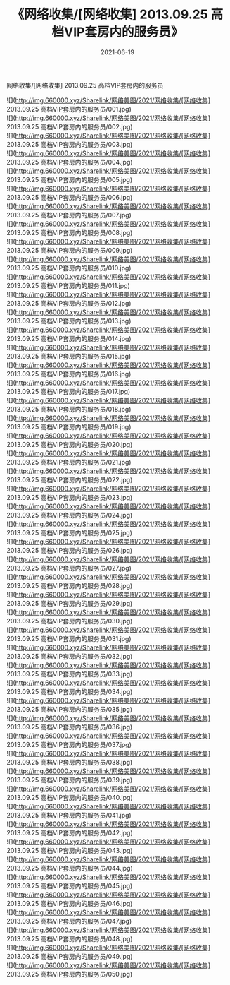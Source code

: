 ﻿---
layout: post
title:  《网络收集/[网络收集] 2013.09.25 高档VIP套房内的服务员》
date:   2021-06-19
img: http://img.660000.xyz/Sharelink/网络美图/2021/网络收集/[网络收集] 2013.09.25 高档VIP套房内的服务员/000.jpg
categories: [美女, 清纯, 唯美]
---

网络收集/[网络收集] 2013.09.25 高档VIP套房内的服务员

 ![](http://img.660000.xyz/Sharelink/网络美图/2021/网络收集/[网络收集] 2013.09.25 高档VIP套房内的服务员/001.jpg) <br>![](http://img.660000.xyz/Sharelink/网络美图/2021/网络收集/[网络收集] 2013.09.25 高档VIP套房内的服务员/002.jpg) <br>![](http://img.660000.xyz/Sharelink/网络美图/2021/网络收集/[网络收集] 2013.09.25 高档VIP套房内的服务员/003.jpg) <br>![](http://img.660000.xyz/Sharelink/网络美图/2021/网络收集/[网络收集] 2013.09.25 高档VIP套房内的服务员/004.jpg) <br>![](http://img.660000.xyz/Sharelink/网络美图/2021/网络收集/[网络收集] 2013.09.25 高档VIP套房内的服务员/005.jpg) <br>![](http://img.660000.xyz/Sharelink/网络美图/2021/网络收集/[网络收集] 2013.09.25 高档VIP套房内的服务员/006.jpg) <br>![](http://img.660000.xyz/Sharelink/网络美图/2021/网络收集/[网络收集] 2013.09.25 高档VIP套房内的服务员/007.jpg) <br>![](http://img.660000.xyz/Sharelink/网络美图/2021/网络收集/[网络收集] 2013.09.25 高档VIP套房内的服务员/008.jpg) <br>![](http://img.660000.xyz/Sharelink/网络美图/2021/网络收集/[网络收集] 2013.09.25 高档VIP套房内的服务员/009.jpg) <br>![](http://img.660000.xyz/Sharelink/网络美图/2021/网络收集/[网络收集] 2013.09.25 高档VIP套房内的服务员/010.jpg) <br>![](http://img.660000.xyz/Sharelink/网络美图/2021/网络收集/[网络收集] 2013.09.25 高档VIP套房内的服务员/011.jpg) <br>![](http://img.660000.xyz/Sharelink/网络美图/2021/网络收集/[网络收集] 2013.09.25 高档VIP套房内的服务员/012.jpg) <br>![](http://img.660000.xyz/Sharelink/网络美图/2021/网络收集/[网络收集] 2013.09.25 高档VIP套房内的服务员/013.jpg) <br>![](http://img.660000.xyz/Sharelink/网络美图/2021/网络收集/[网络收集] 2013.09.25 高档VIP套房内的服务员/014.jpg) <br>![](http://img.660000.xyz/Sharelink/网络美图/2021/网络收集/[网络收集] 2013.09.25 高档VIP套房内的服务员/015.jpg) <br>![](http://img.660000.xyz/Sharelink/网络美图/2021/网络收集/[网络收集] 2013.09.25 高档VIP套房内的服务员/016.jpg) <br>![](http://img.660000.xyz/Sharelink/网络美图/2021/网络收集/[网络收集] 2013.09.25 高档VIP套房内的服务员/017.jpg) <br>![](http://img.660000.xyz/Sharelink/网络美图/2021/网络收集/[网络收集] 2013.09.25 高档VIP套房内的服务员/018.jpg) <br>![](http://img.660000.xyz/Sharelink/网络美图/2021/网络收集/[网络收集] 2013.09.25 高档VIP套房内的服务员/019.jpg) <br>![](http://img.660000.xyz/Sharelink/网络美图/2021/网络收集/[网络收集] 2013.09.25 高档VIP套房内的服务员/020.jpg) <br>![](http://img.660000.xyz/Sharelink/网络美图/2021/网络收集/[网络收集] 2013.09.25 高档VIP套房内的服务员/021.jpg) <br>![](http://img.660000.xyz/Sharelink/网络美图/2021/网络收集/[网络收集] 2013.09.25 高档VIP套房内的服务员/022.jpg) <br>![](http://img.660000.xyz/Sharelink/网络美图/2021/网络收集/[网络收集] 2013.09.25 高档VIP套房内的服务员/023.jpg) <br>![](http://img.660000.xyz/Sharelink/网络美图/2021/网络收集/[网络收集] 2013.09.25 高档VIP套房内的服务员/024.jpg) <br>![](http://img.660000.xyz/Sharelink/网络美图/2021/网络收集/[网络收集] 2013.09.25 高档VIP套房内的服务员/025.jpg) <br>![](http://img.660000.xyz/Sharelink/网络美图/2021/网络收集/[网络收集] 2013.09.25 高档VIP套房内的服务员/026.jpg) <br>![](http://img.660000.xyz/Sharelink/网络美图/2021/网络收集/[网络收集] 2013.09.25 高档VIP套房内的服务员/027.jpg) <br>![](http://img.660000.xyz/Sharelink/网络美图/2021/网络收集/[网络收集] 2013.09.25 高档VIP套房内的服务员/028.jpg) <br>![](http://img.660000.xyz/Sharelink/网络美图/2021/网络收集/[网络收集] 2013.09.25 高档VIP套房内的服务员/029.jpg) <br>![](http://img.660000.xyz/Sharelink/网络美图/2021/网络收集/[网络收集] 2013.09.25 高档VIP套房内的服务员/030.jpg) <br>![](http://img.660000.xyz/Sharelink/网络美图/2021/网络收集/[网络收集] 2013.09.25 高档VIP套房内的服务员/031.jpg) <br>![](http://img.660000.xyz/Sharelink/网络美图/2021/网络收集/[网络收集] 2013.09.25 高档VIP套房内的服务员/032.jpg) <br>![](http://img.660000.xyz/Sharelink/网络美图/2021/网络收集/[网络收集] 2013.09.25 高档VIP套房内的服务员/033.jpg) <br>![](http://img.660000.xyz/Sharelink/网络美图/2021/网络收集/[网络收集] 2013.09.25 高档VIP套房内的服务员/034.jpg) <br>![](http://img.660000.xyz/Sharelink/网络美图/2021/网络收集/[网络收集] 2013.09.25 高档VIP套房内的服务员/035.jpg) <br>![](http://img.660000.xyz/Sharelink/网络美图/2021/网络收集/[网络收集] 2013.09.25 高档VIP套房内的服务员/036.jpg) <br>![](http://img.660000.xyz/Sharelink/网络美图/2021/网络收集/[网络收集] 2013.09.25 高档VIP套房内的服务员/037.jpg) <br>![](http://img.660000.xyz/Sharelink/网络美图/2021/网络收集/[网络收集] 2013.09.25 高档VIP套房内的服务员/038.jpg) <br>![](http://img.660000.xyz/Sharelink/网络美图/2021/网络收集/[网络收集] 2013.09.25 高档VIP套房内的服务员/039.jpg) <br>![](http://img.660000.xyz/Sharelink/网络美图/2021/网络收集/[网络收集] 2013.09.25 高档VIP套房内的服务员/040.jpg) <br>![](http://img.660000.xyz/Sharelink/网络美图/2021/网络收集/[网络收集] 2013.09.25 高档VIP套房内的服务员/041.jpg) <br>![](http://img.660000.xyz/Sharelink/网络美图/2021/网络收集/[网络收集] 2013.09.25 高档VIP套房内的服务员/042.jpg) <br>![](http://img.660000.xyz/Sharelink/网络美图/2021/网络收集/[网络收集] 2013.09.25 高档VIP套房内的服务员/043.jpg) <br>![](http://img.660000.xyz/Sharelink/网络美图/2021/网络收集/[网络收集] 2013.09.25 高档VIP套房内的服务员/044.jpg) <br>![](http://img.660000.xyz/Sharelink/网络美图/2021/网络收集/[网络收集] 2013.09.25 高档VIP套房内的服务员/045.jpg) <br>![](http://img.660000.xyz/Sharelink/网络美图/2021/网络收集/[网络收集] 2013.09.25 高档VIP套房内的服务员/046.jpg) <br>![](http://img.660000.xyz/Sharelink/网络美图/2021/网络收集/[网络收集] 2013.09.25 高档VIP套房内的服务员/047.jpg) <br>![](http://img.660000.xyz/Sharelink/网络美图/2021/网络收集/[网络收集] 2013.09.25 高档VIP套房内的服务员/048.jpg) <br>![](http://img.660000.xyz/Sharelink/网络美图/2021/网络收集/[网络收集] 2013.09.25 高档VIP套房内的服务员/049.jpg) <br>![](http://img.660000.xyz/Sharelink/网络美图/2021/网络收集/[网络收集] 2013.09.25 高档VIP套房内的服务员/050.jpg) <br>
